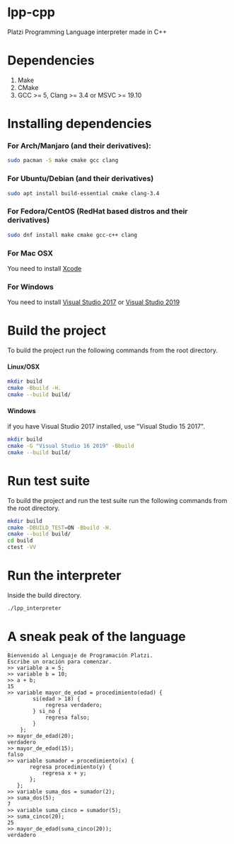 # lpp-cpp
Platzi Programming Language interpreter made in C++

# Dependencies
1. Make
2. CMake
3. GCC >= 5, Clang >= 3.4 or MSVC >= 19.10

# Installing dependencies
### For Arch/Manjaro (and their derivatives):
```bash
sudo pacman -S make cmake gcc clang
```

### For Ubuntu/Debian (and their derivatives)
```bash
sudo apt install build-essential cmake clang-3.4
```
### For Fedora/CentOS (RedHat based distros and their derivatives)
```bash
sudo dnf install make cmake gcc-c++ clang
```
### For Mac OSX
You need to install [Xcode](https://developer.apple.com/xcode/ "Xcode")
### For Windows
You need to install [Visual Studio 2017](https://visualstudio.microsoft.com/es/vs/older-downloads/ "Visual Studio 2017") or [Visual Studio 2019](https://visualstudio.microsoft.com/es/vs/whatsnew/ "Visual Studio 2019")

# Build the project
To build the project run the following commands from the root directory.
#### Linux/OSX
```bash
mkdir build
cmake -Bbuild -H.
cmake --build build/
```
#### Windows
if you have Visual Studio 2017 installed, use "Visual Studio 15 2017".
```bash
mkdir build
cmake -G "Visual Studio 16 2019" -Bbuild
cmake --build build/
```
# Run test suite

To build the project and run the test suite run the following commands from
the root directory.

```bash
mkdir build
cmake -DBUILD_TEST=ON -Bbuild -H.
cmake --build build/
cd build
ctest -VV
```
# Run the interpreter
Inside the build directory.
```bash
./lpp_interpreter
```

# A sneak peak of the language
```
Bienvenido al Lenguaje de Programación Platzi.
Escribe un oración para comenzar.
>> variable a = 5;
>> variable b = 10;
>> a + b;
15
>> variable mayor_de_edad = procedimiento(edad) {
        si(edad > 18) { 
            regresa verdadero;
        } si_no {
            regresa falso;
        }
    };
>> mayor_de_edad(20);
verdadero
>> mayor_de_edad(15);
falso
>> variable sumador = procedimiento(x) {
       regresa procedimiento(y) {
           regresa x + y;
       };
   };
>> variable suma_dos = sumador(2);
>> suma_dos(5);
7
>> variable suma_cinco = sumador(5);
>> suma_cinco(20);
25
>> mayor_de_edad(suma_cinco(20));
verdadero
```
